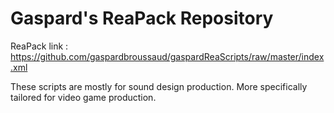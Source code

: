 # Gaspard's ReaPack Repository

ReaPack link : https://github.com/gaspardbroussaud/gaspardReaScripts/raw/master/index.xml

These scripts are mostly for sound design production.
More specifically tailored for video game production.
